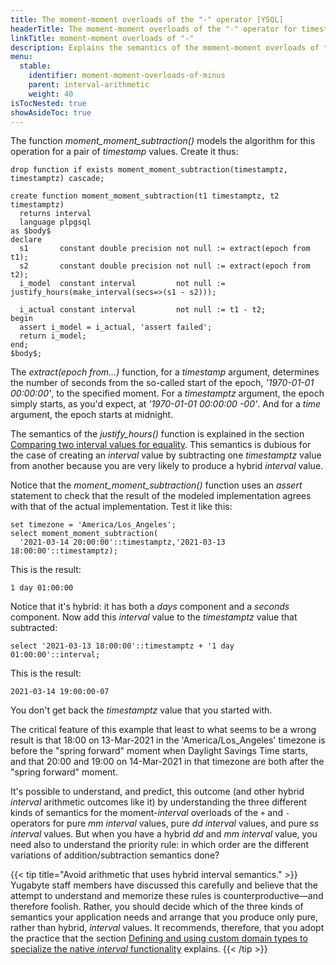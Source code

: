 ```yaml
---
title: The moment-moment overloads of the "-" operator [YSQL]
headerTitle: The moment-moment overloads of the "-" operator for timestamptz, timestamp, and time
linkTitle: moment-moment overloads of "-"
description: Explains the semantics of the moment-moment overloads of the "-" operator for the timestamptz, timestamp, and time data types. [YSQL]
menu:
  stable:
    identifier: moment-moment-overloads-of-minus
    parent: interval-arithmetic
    weight: 40
isTocNested: true
showAsideToc: true
---
```


The function _moment_moment_subtraction()_ models the algorithm for this operation for a pair of _timestamp_ values. Create it thus:

```plpgsql
drop function if exists moment_moment_subtraction(timestamptz, timestamptz) cascade;

create function moment_moment_subtraction(t1 timestamptz, t2 timestamptz)
  returns interval
  language plpgsql
as $body$
declare
  s1       constant double precision not null := extract(epoch from t1);
  s2       constant double precision not null := extract(epoch from t2);
  i_model  constant interval         not null := justify_hours(make_interval(secs=>(s1 - s2)));

  i_actual constant interval         not null := t1 - t2;
begin
  assert i_model = i_actual, 'assert failed';
  return i_model;
end;
$body$;
```

The _extract(epoch&nbsp;from...)_ function, for a _timestamp_ argument, determines the number of seconds from the so-called start of the epoch, _'1970-01-01 00:00:00'_, to the specified moment. For a _timestamptz_ argument, the epoch simply starts, as you'd expect, at _'1970-01-01 00:00:00 -00'_. And for a _time_ argument, the epoch starts at midnight.

The semantics of the _justify_hours()_ function is explained in the section [Comparing two interval values for equality](../interval-interval-equality/). This semantics is dubious for the case of creating an _interval_ value by subtracting one _timestamptz_ value from another because you are very likely to produce a hybrid _interval_ value.

Notice that the _moment_moment_subtraction()_ function uses an _assert_ statement to check that the result of the modeled implementation agrees with that of the actual implementation. Test it like this:

```plpgsql
set timezone = 'America/Los_Angeles';
select moment_moment_subtraction(
  '2021-03-14 20:00:00'::timestamptz,'2021-03-13 18:00:00'::timestamptz);
```

This is the result:

```output
1 day 01:00:00
```

Notice that it's hybrid: it has both a _days_ component and a _seconds_ component. Now add this _interval_ value to the _timestamptz_ value that subtracted:

```plpgsql
select '2021-03-13 18:00:00'::timestamptz + '1 day 01:00:00'::interval;
```

This is the result:

```output
2021-03-14 19:00:00-07
```

You don't get back the _timestamptz_ value that you started with.

The critical feature of this example that least to what seems to be a wrong result is that 18:00 on 13-Mar-2021 in the 'America/Los_Angeles' timezone is before the "spring forward" moment when Daylight Savings Time starts, and that 20:00 and 19:00 on 14-Mar-2021 in that timezone are both after the "spring forward" moment.

It's possible to understand, and predict, this outcome (and other hybrid _interval_ arithmetic outcomes like it) by understanding the three different kinds of semantics for the moment-_interval_ overloads of the `+` and `-` operators for pure _mm_ _interval_ values, pure _dd_ _interval_ values, and pure _ss_ _interval_ values. But when you have a hybrid _dd_ and _mm_ _interval_ value, you need also to understand the priority rule: in which order are the different variations of addition/subtraction semantics done?

{{< tip title="Avoid arithmetic that uses hybrid interval semantics." >}}
Yugabyte staff members have discussed this carefully and believe that the attempt to understand and memorize these rules is counterproductive—and therefore foolish. Rather, you should decide which of the three kinds of semantics your application needs and arrange that you produce only pure, rather than hybrid, _interval_ values. It recommends, therefore, that  you adopt the practice that the section [Defining and using custom domain types to specialize the native _interval_ functionality](../../custom-interval-domains/) explains.
{{< /tip >}}